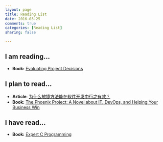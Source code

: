 ```yaml
---
layout: page
title: Reading List
date: 2016-03-25
comments: true
categories: [Reading List]
sharing: false

---
```


## I am reading...

* **Book:** [Evaluating Project Decisions](http://www.amazon.com/dp/B002VRZPHS/ref=wl_it_dp_o_pC_nS_ttl?_encoding=UTF8&colid=2VGMNARANNIG&coliid=I35GDOUJDKYF8B)

## I plan to read...

* **Article**: [为什么敏捷方法能在软件开发中行之有效？](http://coolshell.cn/articles/2622.html)
* **Book:** [The Phoenix Project: A Novel about IT, DevOps, and Helping Your Business Win](http://www.amazon.com/Phoenix-Project-DevOps-Helping-Business/dp/0988262509/ref=tmm_pap_swatch_0?_encoding=UTF8&coliid=I2L0YPFTCKDPQO&colid=2VGMNARANNIG&qid=&sr=)

## I have read...

* **Book:** [Expert C Programming](http://ecx.images-amazon.com/images/I/41g5xoVIvKL._SX408_BO1,204,203,200_.jpg)
